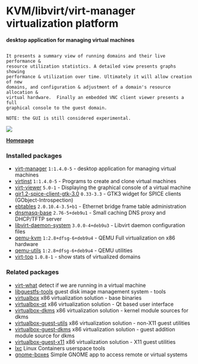 # KVM/libvirt/virt-manager virtualization platform

__desktop application for managing virtual machines__

```

It presents a summary view of running domains and their live performance &
resource utilization statistics. A detailed view presents graphs showing
performance & utilization over time. Ultimately it will allow creation of new
domains, and configuration & adjustment of a domain's resource allocation &
virtual hardware.  Finally an embedded VNC client viewer presents a full
graphical console to the guest domain.

NOTE: the GUI is still considered experimental.

```

[![](https://screenshots.debian.net/thumbnail-with-version/virt-manager/9001)](https://screenshots.debian.net/screenshot-with-version/virt-manager/9001)



**[Homepage](http://virt-manager.et.redhat.com/)**

### Installed packages

* [virt-manager](https://packages.debian.org/stretch/virt-manager) `1:1.4.0-5` - desktop application for managing virtual machines
* [virtinst](https://packages.debian.org/stretch/virtinst) `1:1.4.0-5` - Programs to create and clone virtual machines
* [virt-viewer](https://packages.debian.org/stretch/virt-viewer) `5.0-1` - Displaying the graphical console of a virtual machine
* [gir1.2-spice-client-gtk-3.0](https://packages.debian.org/stretch/gir1.2-spice-client-gtk-3.0) `0.33-3.3` - GTK3 widget for SPICE clients (GObject-Introspection)
* [ebtables](https://packages.debian.org/stretch/ebtables) `2.0.10.4-3.5+b1` - Ethernet bridge frame table administration
* [dnsmasq-base](https://packages.debian.org/stretch/dnsmasq-base) `2.76-5+deb9u1` - Small caching DNS proxy and DHCP/TFTP server
* [libvirt-daemon-system](https://packages.debian.org/stretch/libvirt-daemon-system) `3.0.0-4+deb9u3` - Libvirt daemon configuration files
* [qemu-kvm](https://packages.debian.org/stretch/qemu-kvm) `1:2.8+dfsg-6+deb9u4` - QEMU Full virtualization on x86 hardware
* [qemu-utils](https://packages.debian.org/stretch/qemu-utils) `1:2.8+dfsg-6+deb9u4` - QEMU utilities
* [virt-top](https://packages.debian.org/stretch/virt-top) `1.0.8-1` - show stats of virtualized domains

### Related packages

 * [virt-what](https://packages.debian.org/stretch/virt-what) detect if we are running in a virtual machine
 * [libguestfs-tools](https://packages.debian.org/stretch/libguestfs-tools) guest disk image management system - tools
 * [virtualbox](https://packages.debian.org/stretch/virtualbox) x86 virtualization solution - base binaries
 * [virtualbox-qt](https://packages.debian.org/stretch/virtualbox-qt) x86 virtualization solution - Qt based user interface
 * [virtualbox-dkms](https://packages.debian.org/stretch/virtualbox-dkms) x86 virtualization solution - kernel module sources for dkms
 * [virtualbox-guest-utils](https://packages.debian.org/stretch/virtualbox-guest-utils) x86 virtualization solution - non-X11 guest utilities
 * [virtualbox-guest-dkms](https://packages.debian.org/stretch/virtualbox-guest-dkms) x86 virtualization solution - guest addition module source for dkms
 * [virtualbox-guest-x11](https://packages.debian.org/stretch/virtualbox-guest-x11) x86 virtualization solution - X11 guest utilities
 * [lxc](https://packages.debian.org/stretch/lxc) Linux Containers userspace tools
 * [gnome-boxes](https://packages.debian.org/stretch/gnome-boxes) Simple GNOME app to access remote or virtual systems
